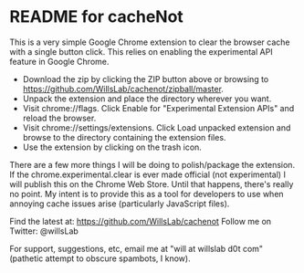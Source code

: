 # README for cacheNot

This is a very simple Google Chrome extension to clear the browser cache with a
single button click. This relies on enabling the experimental API feature in
Google Chrome.

  * Download the zip by clicking the ZIP button above or browsing to https://github.com/WillsLab/cachenot/zipball/master.
  * Unpack the extension and place the directory wherever you want.
  * Visit chrome://flags.  Click Enable for "Experimental Extension APIs" and reload the browser.
  * Visit chrome://settings/extensions. Click Load unpacked extension and browse to the directory containing the extension files.
  * Use the extension by clicking on the trash icon.

There are a few more things I will be doing to polish/package the extension. If
the chrome.experimental.clear is ever made official (not experimental) I will
publish this on the Chrome Web Store. Until that happens, there's really no
point. My intent is to provide this as a tool for developers to use when
annoying cache issues arise (particularly JavaScript files).

Find the latest at: https://github.com/WillsLab/cachenot
Follow me on Twitter: @willsLab

For support, suggestions, etc, email me at "will at willslab d0t com" (pathetic
attempt to obscure spambots, I know). 